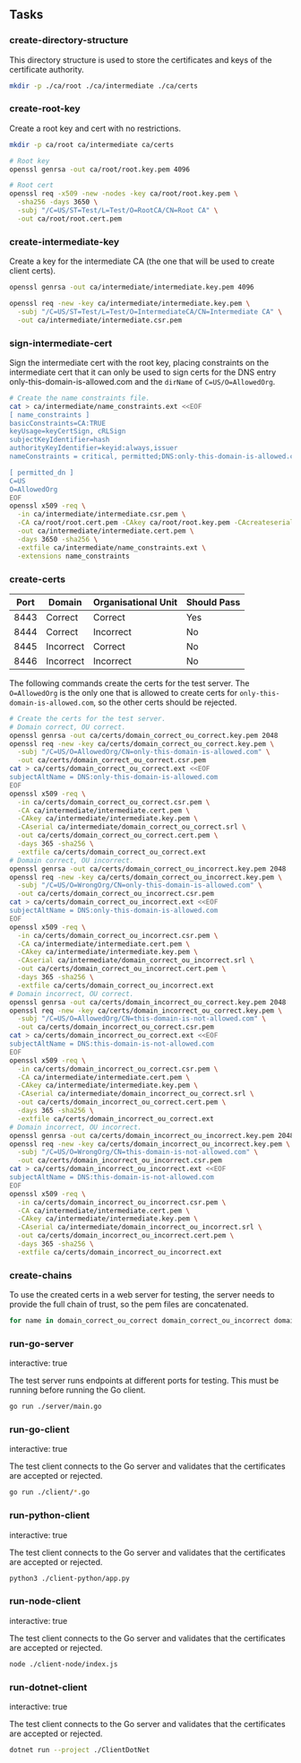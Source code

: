 ## Tasks

### create-directory-structure

This directory structure is used to store the certificates and keys of the certificate authority.

```bash
mkdir -p ./ca/root ./ca/intermediate ./ca/certs
```

### create-root-key

Create a root key and cert with no restrictions.

```bash
mkdir -p ca/root ca/intermediate ca/certs

# Root key
openssl genrsa -out ca/root/root.key.pem 4096

# Root cert
openssl req -x509 -new -nodes -key ca/root/root.key.pem \
  -sha256 -days 3650 \
  -subj "/C=US/ST=Test/L=Test/O=RootCA/CN=Root CA" \
  -out ca/root/root.cert.pem
```

### create-intermediate-key

Create a key for the intermediate CA (the one that will be used to create client certs).

```bash
openssl genrsa -out ca/intermediate/intermediate.key.pem 4096

openssl req -new -key ca/intermediate/intermediate.key.pem \
  -subj "/C=US/ST=Test/L=Test/O=IntermediateCA/CN=Intermediate CA" \
  -out ca/intermediate/intermediate.csr.pem
```

### sign-intermediate-cert

Sign the intermediate cert with the root key, placing constraints on the intermediate cert that it can only be used to sign certs for the DNS entry only-this-domain-is-allowed.com and the `dirName` of `C=US/O=AllowedOrg`.

```bash
# Create the name constraints file.
cat > ca/intermediate/name_constraints.ext <<EOF
[ name_constraints ]
basicConstraints=CA:TRUE
keyUsage=keyCertSign, cRLSign
subjectKeyIdentifier=hash
authorityKeyIdentifier=keyid:always,issuer
nameConstraints = critical, permitted;DNS:only-this-domain-is-allowed.com, permitted;dirName:permitted_dn

[ permitted_dn ]
C=US
O=AllowedOrg
EOF
openssl x509 -req \
  -in ca/intermediate/intermediate.csr.pem \
  -CA ca/root/root.cert.pem -CAkey ca/root/root.key.pem -CAcreateserial \
  -out ca/intermediate/intermediate.cert.pem \
  -days 3650 -sha256 \
  -extfile ca/intermediate/name_constraints.ext \
  -extensions name_constraints
```

### create-certs

| Port | Domain         | Organisational Unit | Should Pass |
|------|----------------|---------------------|--------------|
| 8443 | Correct        | Correct             | Yes          |
| 8444 | Correct        | Incorrect           | No           |
| 8445 | Incorrect      | Correct             | No           |
| 8446 | Incorrect      | Incorrect           | No           |

The following commands create the certs for the test server. The `O=AllowedOrg` is the only one that is allowed to create certs for `only-this-domain-is-allowed.com`, so the other certs should be rejected.

```bash
# Create the certs for the test server.
# Domain correct, OU correct.
openssl genrsa -out ca/certs/domain_correct_ou_correct.key.pem 2048
openssl req -new -key ca/certs/domain_correct_ou_correct.key.pem \
  -subj "/C=US/O=AllowedOrg/CN=only-this-domain-is-allowed.com" \
  -out ca/certs/domain_correct_ou_correct.csr.pem
cat > ca/certs/domain_correct_ou_correct.ext <<EOF
subjectAltName = DNS:only-this-domain-is-allowed.com
EOF
openssl x509 -req \
  -in ca/certs/domain_correct_ou_correct.csr.pem \
  -CA ca/intermediate/intermediate.cert.pem \
  -CAkey ca/intermediate/intermediate.key.pem \
  -CAserial ca/intermediate/domain_correct_ou_correct.srl \
  -out ca/certs/domain_correct_ou_correct.cert.pem \
  -days 365 -sha256 \
  -extfile ca/certs/domain_correct_ou_correct.ext
# Domain correct, OU incorrect.
openssl genrsa -out ca/certs/domain_correct_ou_incorrect.key.pem 2048
openssl req -new -key ca/certs/domain_correct_ou_incorrect.key.pem \
  -subj "/C=US/O=WrongOrg/CN=only-this-domain-is-allowed.com" \
  -out ca/certs/domain_correct_ou_incorrect.csr.pem
cat > ca/certs/domain_correct_ou_incorrect.ext <<EOF
subjectAltName = DNS:only-this-domain-is-allowed.com
EOF
openssl x509 -req \
  -in ca/certs/domain_correct_ou_incorrect.csr.pem \
  -CA ca/intermediate/intermediate.cert.pem \
  -CAkey ca/intermediate/intermediate.key.pem \
  -CAserial ca/intermediate/domain_correct_ou_incorrect.srl \
  -out ca/certs/domain_correct_ou_incorrect.cert.pem \
  -days 365 -sha256 \
  -extfile ca/certs/domain_correct_ou_incorrect.ext
# Domain incorrect, OU correct.
openssl genrsa -out ca/certs/domain_incorrect_ou_correct.key.pem 2048
openssl req -new -key ca/certs/domain_incorrect_ou_correct.key.pem \
  -subj "/C=US/O=AllowedOrg/CN=this-domain-is-not-allowed.com" \
  -out ca/certs/domain_incorrect_ou_correct.csr.pem
cat > ca/certs/domain_incorrect_ou_correct.ext <<EOF
subjectAltName = DNS:this-domain-is-not-allowed.com
EOF
openssl x509 -req \
  -in ca/certs/domain_incorrect_ou_correct.csr.pem \
  -CA ca/intermediate/intermediate.cert.pem \
  -CAkey ca/intermediate/intermediate.key.pem \
  -CAserial ca/intermediate/domain_incorrect_ou_correct.srl \
  -out ca/certs/domain_incorrect_ou_correct.cert.pem \
  -days 365 -sha256 \
  -extfile ca/certs/domain_incorrect_ou_correct.ext
# Domain incorrect, OU incorrect.
openssl genrsa -out ca/certs/domain_incorrect_ou_incorrect.key.pem 2048
openssl req -new -key ca/certs/domain_incorrect_ou_incorrect.key.pem \
  -subj "/C=US/O=WrongOrg/CN=this-domain-is-not-allowed.com" \
  -out ca/certs/domain_incorrect_ou_incorrect.csr.pem
cat > ca/certs/domain_incorrect_ou_incorrect.ext <<EOF
subjectAltName = DNS:this-domain-is-not-allowed.com
EOF
openssl x509 -req \
  -in ca/certs/domain_incorrect_ou_incorrect.csr.pem \
  -CA ca/intermediate/intermediate.cert.pem \
  -CAkey ca/intermediate/intermediate.key.pem \
  -CAserial ca/intermediate/domain_incorrect_ou_incorrect.srl \
  -out ca/certs/domain_incorrect_ou_incorrect.cert.pem \
  -days 365 -sha256 \
  -extfile ca/certs/domain_incorrect_ou_incorrect.ext
```

### create-chains

To use the created certs in a web server for testing, the server needs to provide the full chain of trust, so the pem files are concatenated.

```bash
for name in domain_correct_ou_correct domain_correct_ou_incorrect domain_incorrect_ou_correct domain_incorrect_ou_incorrect; do cat ca/certs/$name.cert.pem ca/intermediate/intermediate.cert.pem > ca/certs/$name.chain.pem; done
```

### run-go-server

interactive: true

The test server runs endpoints at different ports for testing. This must be running before running the Go client.

```bash
go run ./server/main.go
```

### run-go-client

interactive: true

The test client connects to the Go server and validates that the certificates are accepted or rejected.

```bash
go run ./client/*.go
```

### run-python-client

interactive: true

The test client connects to the Go server and validates that the certificates are accepted or rejected.

```bash
python3 ./client-python/app.py
```

### run-node-client

interactive: true

The test client connects to the Go server and validates that the certificates are accepted or rejected.

```bash
node ./client-node/index.js
```

### run-dotnet-client

interactive: true

The test client connects to the Go server and validates that the certificates are accepted or rejected.

```bash
dotnet run --project ./ClientDotNet
```
